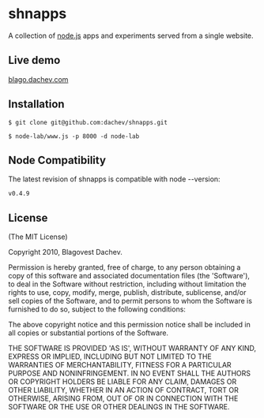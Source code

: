 
# shnapps
      
A collection of [node.js](http://nodejs.org) apps and experiments served from a single website.

## Live demo
[blago.dachev.com](http://blago.dachev.com)

## Installation

    $ git clone git@github.com:dachev/shnapps.git

    $ node-lab/www.js -p 8000 -d node-lab

## Node Compatibility
    
The latest revision of shnapps is compatible with node --version:

    v0.4.9

## License 

(The MIT License)

Copyright 2010, Blagovest Dachev.

Permission is hereby granted, free of charge, to any person obtaining
a copy of this software and associated documentation files (the
'Software'), to deal in the Software without restriction, including
without limitation the rights to use, copy, modify, merge, publish,
distribute, sublicense, and/or sell copies of the Software, and to
permit persons to whom the Software is furnished to do so, subject to
the following conditions:

The above copyright notice and this permission notice shall be
included in all copies or substantial portions of the Software.

THE SOFTWARE IS PROVIDED 'AS IS', WITHOUT WARRANTY OF ANY KIND,
EXPRESS OR IMPLIED, INCLUDING BUT NOT LIMITED TO THE WARRANTIES OF
MERCHANTABILITY, FITNESS FOR A PARTICULAR PURPOSE AND NONINFRINGEMENT.
IN NO EVENT SHALL THE AUTHORS OR COPYRIGHT HOLDERS BE LIABLE FOR ANY
CLAIM, DAMAGES OR OTHER LIABILITY, WHETHER IN AN ACTION OF CONTRACT,
TORT OR OTHERWISE, ARISING FROM, OUT OF OR IN CONNECTION WITH THE
SOFTWARE OR THE USE OR OTHER DEALINGS IN THE SOFTWARE.